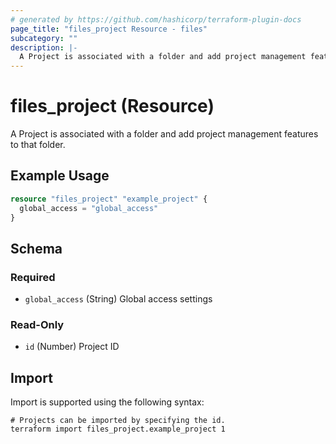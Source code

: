 ```yaml
---
# generated by https://github.com/hashicorp/terraform-plugin-docs
page_title: "files_project Resource - files"
subcategory: ""
description: |-
  A Project is associated with a folder and add project management features to that folder.
---
```


# files_project (Resource)

A Project is associated with a folder and add project management features to that folder.

## Example Usage

```terraform
resource "files_project" "example_project" {
  global_access = "global_access"
}
```

<!-- schema generated by tfplugindocs -->
## Schema

### Required

- `global_access` (String) Global access settings

### Read-Only

- `id` (Number) Project ID

## Import

Import is supported using the following syntax:

```shell
# Projects can be imported by specifying the id.
terraform import files_project.example_project 1
```

